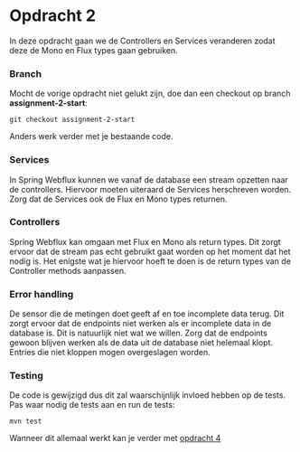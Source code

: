 # Opdracht 2
In deze opdracht gaan we de Controllers en Services veranderen zodat deze
de Mono en Flux types gaan gebruiken. 

### Branch

Mocht de vorige opdracht niet gelukt zijn, doe dan een checkout op 
branch __assignment-2-start__:
```
git checkout assignment-2-start
```

Anders werk verder met je bestaande code.


### Services
In Spring Webflux kunnen we vanaf de database een stream opzetten naar de controllers. Hiervoor
moeten uiteraard de Services herschreven worden. Zorg dat de Services ook de Flux en 
Mono types returnen. 

### Controllers
Spring Webflux kan omgaan met Flux en Mono als return types. Dit zorgt ervoor dat de stream
pas echt gebruikt gaat worden op het moment dat het nodig is. Het enigste wat je hiervoor hoeft
te doen is de return types van de Controller methods aanpassen.

### Error handling
De sensor die de metingen doet geeft af en toe incomplete data terug. Dit zorgt ervoor
dat de endpoints niet werken als er incomplete data in de database is. Dit is natuurlijk niet 
wat we willen. Zorg dat de endpoints gewoon blijven werken als de data uit de database niet 
helemaal klopt. Entries die niet kloppen mogen overgeslagen worden. 

### Testing
De code is gewijzigd dus dit zal waarschijnlijk invloed hebben op de tests. Pas waar nodig de
tests aan en run de tests:

```
mvn test
```


Wanneer dit allemaal werkt kan je verder met [opdracht 4](https://git.quintor.nl/SG-QuintorAcademy/webflux-hands-on/tree/assignment-4-start)





